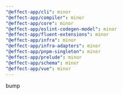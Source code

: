 ```yaml
---
"@effect-app/cli": minor
"@effect-app/compiler": minor
"@effect-app/core": minor
"@effect-app/eslint-codegen-model": minor
"@effect-app/fluent-extensions": minor
"@effect-app/infra": minor
"@effect-app/infra-adapters": minor
"@effect-app/pnpm-singleton": minor
"@effect-app/prelude": minor
"@effect-app/schema": minor
"@effect-app/vue": minor
---
```


bump
